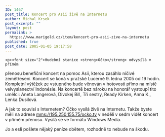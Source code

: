 ```yaml
---
ID: 1467
post_title: Koncert pro Asii živě na Internetu
author: Michal Krsek
post_excerpt: ""
layout: post
permalink: >
  https://www.marigold.cz/item/koncert-pro-asii-zive-na-internetu
published: true
post_date: 2005-01-05 19:17:58
---
```

	<p><font size="2">Hudební stanice <strong>Óčko</strong> odvysílá v přímém
přenosu benefiční koncert na pomoc Asii, kterou zasáhlo ničivé
zemětřesení. Koncert se koná v pražské Lucerně 9. ledna 2005 od 19
hodin. Kompletní výtěžek ze vstupného bude věnován v hotovosti přímo na
místě velvyslanectví Indonésie. Na koncertě bez nároku na honorář
vystoupí tito umělci: Aneta Langerová, Divokej Bill, Tři sestry, Ready Kirken, Anna K., Lenka Dusilová.</p>
	<p>A jak to souvisí s Internetem? Óčko vysílá živě na Internetu. Takže byste měli na adrese <a href="mms://195.250.155.75/ocko.tv">mms://195.250.155.75/ocko.tv</a> v neděli v sedm vidět koncert v přímém přenosu. Vysílá se ve formátu Windows Media.</p>
	<p>Jo a esli pošlete nějaký peníze obětem, rozhodně to nebude na škodu.</font>
</p>